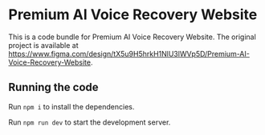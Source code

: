 
  # Premium AI Voice Recovery Website

  This is a code bundle for Premium AI Voice Recovery Website. The original project is available at https://www.figma.com/design/tX5u9H5hrkH1NlU3lWVp5D/Premium-AI-Voice-Recovery-Website.

  ## Running the code

  Run `npm i` to install the dependencies.

  Run `npm run dev` to start the development server.
  